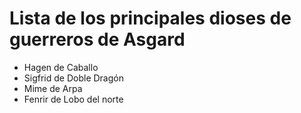 # Lista de los principales dioses de guerreros de Asgard

* Hagen de Caballo
* Sigfrid de Doble Dragón
* Mime de Arpa
* Fenrir de Lobo del norte